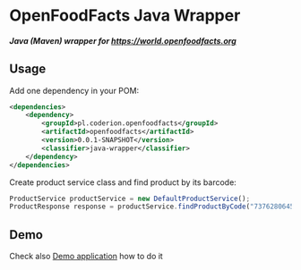 # OpenFoodFacts Java Wrapper

##### Java (Maven) wrapper for https://world.openfoodfacts.org 

## Usage

Add one dependency in your POM:

```xml
<dependencies>
    <dependency>
        <groupId>pl.coderion.openfoodfacts</groupId>
        <artifactId>openfoodfacts</artifactId>
        <version>0.0.1-SNAPSHOT</version>
        <classifier>java-wrapper</classifier>
    </dependency>
</dependencies>
```

Create product service class and find product by its barcode:

```javascript
ProductService productService = new DefaultProductService();
ProductResponse response = productService.findProductByCode("737628064502");
```

## Demo

Check also [Demo application](https://github.com/coderion/openfoodfacts-java-wrapper-demo) how to do it